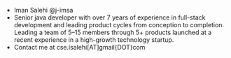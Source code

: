 - Iman Salehi @j-imsa
- Senior java developer with over 7 years of experience in full-stack development and leading product cycles from conception to completion. Leading a team of 5–15 members through 5+ products launched at a recent experience in a high-growth technology startup.
- Contact me at cse.isalehi[AT]gmail{DOT}com

<!---
j-imsa/j-imsa is a ✨ special ✨ repository because its `README.md` (this file) appears on your GitHub profile.
You can click the Preview link to take a look at your changes.
--->
